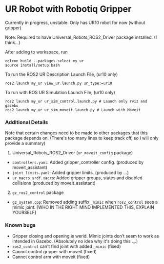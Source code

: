 # UR Robot with Robotiq Gripper
Currently in progress, unstable. Only has UR10 robot for now (without gripper)

Note: Required to have Universal_Robots_ROS2_Driver package installed. (I think...)

After adding to workspace, run
```
colcon build --packages-select my_ur
source install/setup.bash
```

To run the ROS2 UR Description Launch File, (ur10 only)
```
ros2 launch my_ur view_ur.launch.py ur_type:=ur10
```

To run with ROS UR Simulation Launch File, (ur10 only)
```
ros2 launch my_ur ur_sim_control.launch.py # Launch only rviz and gazebo
ros2 launch my_ur ur_sim_moveit.launch.py # Launch with Moveit
```

### Additional Details
Note that certain changes need to be made to other packages that this package depends on. (There's too many lines to keep track off, so I will only provide a summary)
1. Universal_Robots_ROS2_Driver (`ur_moveit_config` package)
- `controllers.yaml`: Added gripper_controller config. (produced by moveit_assistant)
- `joint_limits.yaml`: Added gripper limits. (produced by ...)
- `ur_macro.srdf.xacro`: Added gripper groups, states and disabled collisions (produced by moveit_assistant)
2. `gz_ros2_control` package
- `gz_system.cpp`: Removed adding suffix `_mimic` when `ros2_control` sees a mimic joint. [WHO IN THE RIGHT MIND IMPLEMENTED THIS, EXPLAIN YOURSELF]


### Known bugs
- Gripper closing and opening is werid. Mimic joints don't seem to work as intended in Gazebo. (Absolutely no idea why it's doing this ._.)
- `ros2_control` can't find joint with added `_mimic` (fixed)
- Cannot control gripper with moveit (fixed)
- Cannot control arm with moveit (fixed)

